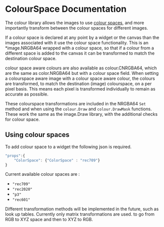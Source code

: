 # ColourSpace Documentation

The colour library allows the images to use [colour spaces](https://en.wikipedia.org/wiki/Color_space),
and more importantly transform between the colour spaces for different images.

If a colour space is declared  at any point by a widget or the canvas
than the images associated with it use the colour space functionality.
This is an *image.NRGBA64 wrapped with a
colour space, so that if a colour from a different space is added to the canvas
it can be transformed to match the destination colour space.

colour space aware colours are also available as colour.CNRGBA64,
which are the same as color.NRGBA64 but with a colour space field.
When setting a colourspace aware image with a colour space aware colour, the colours are transformed,
to match the destination (image) colourspace, on a per pixel basis. This means each pixel is transformed
individually to remain as accurate as possible.

These colourspace transformations are included in the NRGBA64 `Set` method and when using the
 `colour.Draw` and `colour.DrawMask` functions. These work the same as the image.Draw library,
 with the additional checks for colour space.

## Using colour spaces

To add colour space to a widget the following json is required.

```javascript
"props":{
    "ColorSpace": {"ColorSpace" : "rec709"}
}
```

Current available colour spaces are :

- `"rec709"`
- `"rec2020"`
- `"p3"`
- `"rec601"`

Different transformation methods will be implemented in the future,
such as look up tables. Currently only matrix transformations are used.
to go from RGB to XYZ space and then to XYZ to RGB.
